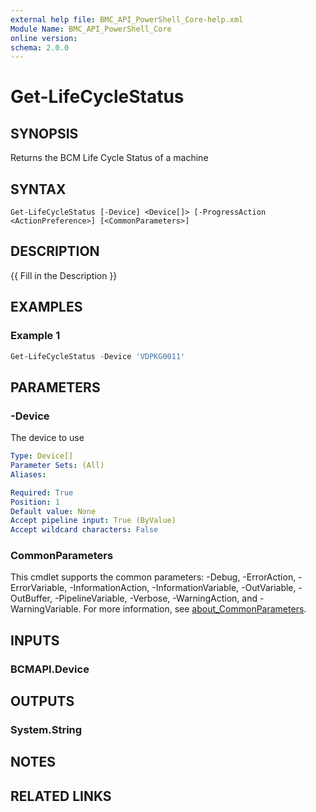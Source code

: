 ```yaml
---
external help file: BMC_API_PowerShell_Core-help.xml
Module Name: BMC_API_PowerShell_Core
online version:
schema: 2.0.0
---
```


# Get-LifeCycleStatus

## SYNOPSIS

Returns the BCM Life Cycle Status of a machine

## SYNTAX

```text
Get-LifeCycleStatus [-Device] <Device[]> [-ProgressAction <ActionPreference>] [<CommonParameters>]
```

## DESCRIPTION

{{ Fill in the Description }}

## EXAMPLES

### Example 1

```PowerShell
Get-LifeCycleStatus -Device 'VDPKG0011'
```

## PARAMETERS

### -Device

The device to use

```yaml
Type: Device[]
Parameter Sets: (All)
Aliases:

Required: True
Position: 1
Default value: None
Accept pipeline input: True (ByValue)
Accept wildcard characters: False
```

### CommonParameters

This cmdlet supports the common parameters: -Debug, -ErrorAction, -ErrorVariable, -InformationAction, -InformationVariable, -OutVariable, -OutBuffer, -PipelineVariable, -Verbose, -WarningAction, and -WarningVariable. For more information, see [about_CommonParameters](http://go.microsoft.com/fwlink/?LinkID=113216).

## INPUTS

### BCMAPI.Device

## OUTPUTS

### System.String

## NOTES

## RELATED LINKS
